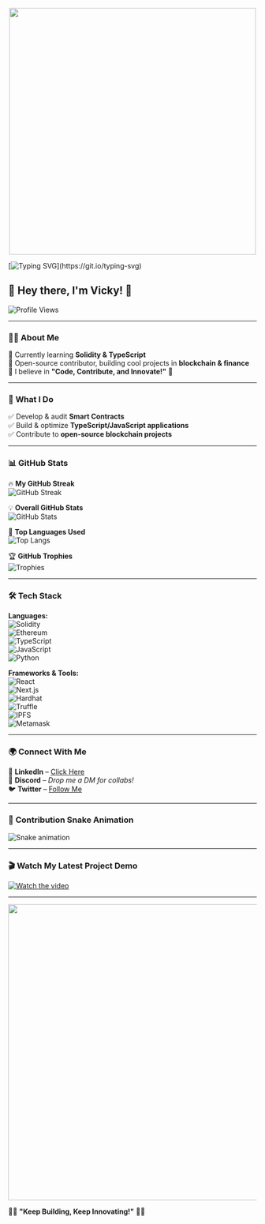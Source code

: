 <!-- Header GIF -->
<p align="center">
  <img src="https://media.giphy.com/media/qgQUggAC3Pfv687qPC/giphy.gif" width="500">
</p>

<!-- Typing Animation -->
[![Typing SVG](https://readme-typing-svg.herokuapp.com?font=Fira+Code&weight=600&size=22&pause=1000&color=FF5733&width=600&lines=Hey+there!+I'm+Vicky+%F0%9F%91%8B;I+love+Web3+%26+Smart+Contracts!+%E2%9A%A1;Open+Source+Contributor!)](https://git.io/typing-svg)

## 👋 Hey there, I'm Vicky! 🚀
![Profile Views](https://komarev.com/ghpvc/?username=vicky166&color=blue)  

---

### 🧑‍💻 **About Me**  
🔹 Currently learning **Solidity & TypeScript**  
🔹 Open-source contributor, building cool projects in **blockchain & finance**  
🔹 I believe in **"Code, Contribute, and Innovate!"** 🚀  

---

### 🚀 **What I Do**  
✅ Develop & audit **Smart Contracts**  
✅ Build & optimize **TypeScript/JavaScript applications**  
✅ Contribute to **open-source blockchain projects**  

---

### 📊 **GitHub Stats**
🔥 **My GitHub Streak**  
![GitHub Streak](https://github-readme-streak-stats.herokuapp.com/?user=vicky166&theme=radical)  

💡 **Overall GitHub Stats**  
![GitHub Stats](https://github-readme-stats.vercel.app/api?username=vicky166&show_icons=true&theme=radical)  

🚀 **Top Languages Used**  
![Top Langs](https://github-readme-stats.vercel.app/api/top-langs/?username=vicky166&layout=compact&theme=radical)  

🏆 **GitHub Trophies**  
![Trophies](https://github-profile-trophy.vercel.app/?username=vicky166&theme=radical)  

---

### 🛠 **Tech Stack**  
**Languages:**  
![Solidity](https://img.shields.io/badge/-Solidity-363636?style=flat-square&logo=solidity)  
![Ethereum](https://img.shields.io/badge/-Ethereum-3C3C3D?style=flat-square&logo=ethereum)  
![TypeScript](https://img.shields.io/badge/-TypeScript-007ACC?style=flat-square&logo=typescript)  
![JavaScript](https://img.shields.io/badge/-JavaScript-F7DF1E?style=flat-square&logo=javascript)  
![Python](https://img.shields.io/badge/-Python-3776AB?style=flat-square&logo=python)  

**Frameworks & Tools:**  
![React](https://img.shields.io/badge/-React-61DAFB?style=flat-square&logo=react)  
![Next.js](https://img.shields.io/badge/-Next.js-000000?style=flat-square&logo=next.js)  
![Hardhat](https://img.shields.io/badge/-Hardhat-FFC107?style=flat-square&logo=hardhat)  
![Truffle](https://img.shields.io/badge/-Truffle-5E4694?style=flat-square&logo=truffle)  
![IPFS](https://img.shields.io/badge/-IPFS-65C2CB?style=flat-square&logo=ipfs)  
![Metamask](https://img.shields.io/badge/-Metamask-F6851B?style=flat-square&logo=metamask)  

---

### 🌍 **Connect With Me**
📩 **LinkedIn** – [Click Here](https://www.linkedin.com/in/jhamit-kumar-2b8860315/)  
💬 **Discord** – *Drop me a DM for collabs!*  
🐦 **Twitter** – [Follow Me](https://twitter.com/yourprofile)  

---

### 🐍 **Contribution Snake Animation**
![Snake animation](https://github.com/vicky166/vicky166/blob/output/github-contribution-grid-snake.svg)

---

### 🎬 **Watch My Latest Project Demo**
[![Watch the video](https://img.youtube.com/vi/YOUR_VIDEO_ID/maxresdefault.jpg)](https://www.youtube.com/watch?v=YOUR_VIDEO_ID)

---

<p align="center">
  <img src="https://media.giphy.com/media/xT9IgzoKnwFNmISR8I/giphy.gif" width="600">
</p>

👨‍💻 **"Keep Building, Keep Innovating!"** 🚀🔥
